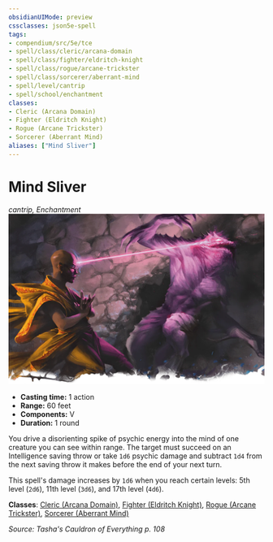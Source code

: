 ```yaml
---
obsidianUIMode: preview
cssclasses: json5e-spell
tags:
- compendium/src/5e/tce
- spell/class/cleric/arcana-domain
- spell/class/fighter/eldritch-knight
- spell/class/rogue/arcane-trickster
- spell/class/sorcerer/aberrant-mind
- spell/level/cantrip
- spell/school/enchantment
classes:
- Cleric (Arcana Domain)
- Fighter (Eldritch Knight)
- Rogue (Arcane Trickster)
- Sorcerer (Aberrant Mind)
aliases: ["Mind Sliver"]
---
```

# Mind Sliver
*cantrip, Enchantment*  
![](https://raw.githubusercontent.com/5etools-mirror-2/5etools-img/main/spells/TCE/Mind%20Sliver.webp#right)  

- **Casting time:** 1 action
- **Range:** 60 feet
- **Components:** V
- **Duration:** 1 round

You drive a disorienting spike of psychic energy into the mind of one creature you can see within range. The target must succeed on an Intelligence saving throw or take `1d6` psychic damage and subtract `1d4` from the next saving throw it makes before the end of your next turn.

This spell's damage increases by `1d6` when you reach certain levels: 5th level (`2d6`), 11th level (`3d6`), and 17th level (`4d6`).

**Classes**: [Cleric (Arcana Domain)](/3-Mechanics/CLI/classes/cleric-arcana-domain-scag.md), [Fighter (Eldritch Knight)](/3-Mechanics/CLI/classes/fighter-eldritch-knight.md), [Rogue (Arcane Trickster)](/3-Mechanics/CLI/classes/rogue-arcane-trickster.md), [Sorcerer (Aberrant Mind)](/3-Mechanics/CLI/classes/sorcerer-aberrant-mind-tce.md)

*Source: Tasha's Cauldron of Everything p. 108*